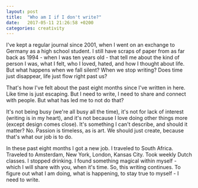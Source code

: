 ```yaml
---
layout: post
title:  "Who am I if I don't write?"
date:   2017-05-11 21:26:58 +0200
categories: creativity
---
```

<!-- 
![Writing](/assets/images/writing.jpg){: .after-title }
<br/><br/> -->

I've kept a regular journal since 2001, when I went on an exchange to Germany as a high school student. I still have scraps of paper from as far back as 1994 - when I was ten years old - that tell me about the kind of person I was, what I felt, who I loved, hated, and how I thought about life. But what happens when we fall silent? When we stop writing? Does time just disappear, life just flow right past us?

That's how I've felt about the past eight months since I've written in here. Like time is just escaping. But I need to write, I need to share and connect with people. But what has led me to not do that?

It's not being busy (we're all busy all the time), it's not for lack of interest (writing is in my heart), and it's not because I love doing other things more (except design comes close). It's something I can't describe, and should it matter? No. Passion is timeless, as is art. We should just create, because that's what our job is to do.

In these past eight months I got a new job. I traveled to South Africa. Traveled to Amsterdam, New York, London, Kansas City. Took weekly Dutch classes. I stopped drinking. I found something magical within myself - which I will share with you, when it's time. So, this writing continues. To figure out what I am doing, what is happening, to stay true to myself - I need to write.